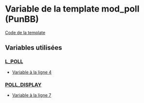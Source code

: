 # Variable de la template mod_poll (PunBB)

[Code de la template](../../punbb/mod_poll.tpl)

## Variables utilisées

### [L_POLL](../L_POLL.md)
* [Variable à la ligne 4](../../punbb/mod_poll.tpl#L4)

### [POLL_DISPLAY](../POLL_DISPLAY.md)
* [Variable à la ligne 7](../../punbb/mod_poll.tpl#L7)